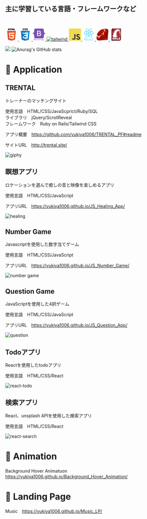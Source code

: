 ## 主に学習している言語・フレームワークなど
<br>
<p align="left">
  <a href="https://www.w3.org/html/" target="_blank" rel="noreferrer">
    <img src="https://raw.githubusercontent.com/devicons/devicon/master/icons/html5/html5-original-wordmark.svg" alt="html5" width="40" height="40"/>
  </a> 
  <a href="https://www.w3schools.com/css/" target="_blank" rel="noreferrer"> 
    <img src="https://raw.githubusercontent.com/devicons/devicon/master/icons/css3/css3-original-wordmark.svg" alt="css3" width="40" height="40"/> 
  </a>
  <a href="https://getbootstrap.com" target="_blank" rel="noreferrer">
    <img src="https://raw.githubusercontent.com/devicons/devicon/master/icons/bootstrap/bootstrap-plain-wordmark.svg" alt="bootstrap" width="40" height="40"/>
  </a>
  <a href="https://tailwindcss.com/" target="_blank" rel="noreferrer"> 
    <img src="https://www.vectorlogo.zone/logos/tailwindcss/tailwindcss-icon.svg" alt="tailwind" width="40" height="40"/> 
  </a> 
  <a href="https://developer.mozilla.org/en-US/docs/Web/JavaScript" target="_blank" rel="noreferrer"> 
    <img src="https://raw.githubusercontent.com/devicons/devicon/master/icons/javascript/javascript-original.svg" alt="javascript" width="40" height="40"/> 
  </a> 
  <a href="https://reactjs.org/" target="_blank" rel="noreferrer"> 
    <img src="https://raw.githubusercontent.com/devicons/devicon/master/icons/react/react-original-wordmark.svg" alt="react" width="40" height="40"/> 
  </a> 
  <a href="https://www.ruby-lang.org/en/" target="_blank" rel="noreferrer">
    <img src="https://raw.githubusercontent.com/devicons/devicon/master/icons/ruby/ruby-original.svg" alt="ruby" width="40" height="40"/> 
  </a> 
  <a href="https://rubyonrails.org" target="_blank" rel="noreferrer"> 
    <img src="https://raw.githubusercontent.com/devicons/devicon/master/icons/rails/rails-original-wordmark.svg" alt="rails" width="40" height="40"/>
  </a> 
 </p>

![](https://github-readme-stats.vercel.app/api/top-langs/?username=yukiya1006&layout=compact&theme=dracula)
![Anurag's GitHub stats](https://github-readme-stats.vercel.app/api?username=yukiya1006&=anuraghazra&theme=dark&show_icons=true)

# :tada: Application

## TRENTAL<br>

トレーナーのマッチングサイト

使用言語　HTML/CSS/JavaScprict/Ruby/SQL<br>
ライブラリ　jQuery/ScrollReveal<br>
フレームワーク　Ruby on Rails/Tailwind CSS

アプリ概要　https://github.com/yukiya1006/TRENTAL_PF#readme<br> 

サイトURL　http://trental.site/

![giphy](https://user-images.githubusercontent.com/96877368/167841420-2c128622-9a7c-4dda-87e7-6d9a203962f4.gif)



## 瞑想アプリ<br>

ロケーションを選んで癒しの音と映像を楽しめるアプリ

使用言語　HTML/CSS/JavaScript

アプリURL　https://yukiya1006.github.io/JS_Healing_App/

![healing](https://user-images.githubusercontent.com/96877368/168456397-df5ae446-5117-43fa-81b8-4443a993f541.gif)



## Number Game<br>

Javascriptを使用した数字当てゲーム

使用言語　HTML/CSS/JavaScript

アプリURL　https://yukiya1006.github.io/JS_Number_Game/

![number game](https://user-images.githubusercontent.com/96877368/168456419-08a708d1-240a-413b-b08a-582f449537c5.gif)



## Question Game<br>

JavaScriptを使用した4択ゲーム

使用言語　HTML/CSS/JavaScript

アプリURL　https://yukiya1006.github.io/JS_Question_App/

![question](https://user-images.githubusercontent.com/96877368/168456655-381b8f1d-57dd-465a-be31-b4776d0a9df8.gif)



## Todoアプリ<br>

Reactを使用したtodoアプリ

使用言語　HTML/CSS/React

![react-todo](https://user-images.githubusercontent.com/96877368/168456425-87212ffc-7d06-4fd7-a70e-0165abd5bbc3.gif)



## 検索アプリ<br>

React、unsplash APIを使用した検索アプリ

使用言語　HTML/CSS/React

![react-search](https://user-images.githubusercontent.com/96877368/168454811-5df479e7-a298-4204-bc4a-3567e26fbaa8.gif)



# :tada: Animation
Background Hover Animatuon　https://yukiya1006.github.io/Background_Hover_Animation/



# :tada: Landing Page
Music　https://yukiya1006.github.io/Music_LP/
